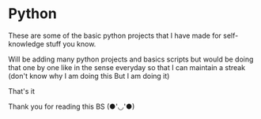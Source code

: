 # Python
<p>These are some of the basic python projects that I have made for self-knowledge stuff you know.</p>

<p>Will be adding many python projects and basics scripts but would be doing that one by one like in the sense everyday so that I can maintain a streak (don't know why I am doing this But I am doing it)</p>

<p>That's it</p>
<p>Thank you for reading this BS (●'◡'●)</p>
